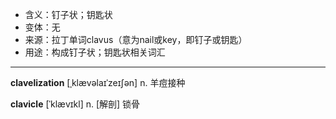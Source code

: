 - <span class="definition">含义：钉子状；钥匙状</span>
- <span class="definition">变体：无</span>
- <span class="definition">来源：拉丁单词clavus（意为nail或key，即钉子或钥匙）</span>
- <span class="definition">用途：构成钉子状；钥匙状相关词汇</span>

---


<span class="vocabulary">**clavelization**</span> [ˌklævəlaɪˈzeɪʃən] n. 羊痘接种

<span class="vocabulary">**clavicle**</span> [ˈklævɪkl] n. [解剖] 锁骨

